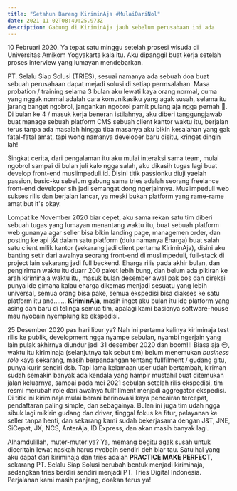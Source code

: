```yaml
---
title: "Setahun Bareng KiriminAja #MulaiDariNol"
date: 2021-11-02T08:49:25.973Z
description: Gabung di KiriminAja jauh sebelum perusahaan ini ada
---
```

10 Februari 2020. Ya tepat satu minggu setelah prosesi wisuda di Universitas Amikom Yogyakarta kala itu. Aku dipanggil buat kerja setelah proses interview yang lumayan mendebarkan.

PT. Selalu Siap Solusi (TRIES), sesuai namanya ada sebuah doa buat sebuah perusahaan dapat mejadi solusi di setiap permsalahan. Masa probation / training selama 3 bulan aku lewati kaya orang normal, cuma yang nggak normal adalah cara komunikasiku yang agak susah, selama itu jarang banget ngobrol, jangankan ngobrol pamit pulang aja ngga pernah 🤣. Di bulan ke 4 / masuk kerja beneran istilahnya, aku diberi tanggungjawab buat manage sebuah platform CMS sebuah client kantor waktu itu, berjalan terus tanpa ada masalah hingga tiba masanya aku bikin kesalahan yang gak fatal-fatal amat, tapi wong namanya developer baru disitu, kringet dingin lah!

Singkat cerita, dari pengalaman itu aku mulai interaksi sama team, mulai ngobrol sampai di bulan juli kalo ngga salah, aku dikasih tugas lagi buat develop front-end muslimpeduli.id. Disini titik passionku diuji yaelah passion, basic-ku sebelum gabung sama tries adalah seorang freelance front-end developer sih jadi semangat dong ngerjainnya. Muslimpeduli web sukses rilis dan berjalan lancar, ya meski bukan platform yang rame-rame amat but it's okay.

Lompat ke November 2020 biar cepet, aku sama rekan satu tim diberi sebuah tugas yang lumayan menantang waktu itu, buat sebuah platform web gunanya agar seller bisa bikin landing page, managemen order, dan posting ke api j&t dalam satu platform (dulu namanya Eharga) buat salah satu client milik kantor (sekarang jadi client pertama KiriminAja), disini aku banting setir dari awalnya seorang front-end di muslimpeduli, full-stack di project lain sekarang jadi full backend. Eharga rilis pada akhir bulan, dan pengiriman waktu itu duarr 200 paket lebih bung, dan belum ada pikiran ke arah kiriminaja waktu itu, masuk bulan desember awal pak bos dan direksi punya ide gimana kalau eharga dikemas menjadi sesuatu yang lebih universal, semua orang bisa pake, semua ekspedisi bisa diakses ke satu platform itu and....... **KiriminAja**, masih inget aku bulan itu ide platform yang asing dan baru di telinga semua tim, apalagi kami basicnya software-house mau nyobain nyemplung ke ekspedisi.

25 Desember 2020 pas hari libur ya? Nah ini pertama kalinya kiriminaja test rilis ke publik, development ngga nyampe sebulan, nyambi ngerjain yang lain pulak akhirnya diundur jadi 31 desember 2020 dan boom!!! Biasa aja 😒, waktu itu kiriminaja (selanjutnya tak sebut tim) belum menemukan *business role* kaya sekarang, masih berpandangan tentang fullfilment / gudang gitu, punya kurir sendiri dsb. Tapi lama kelamaan user udah bertambah, kiriman sudah semakin banyak ada kendala yang hampir mustahil buat ditemukan jalan keluarnya, sampai pada mei 2021 sebulan setelah rilis ekspedisi, tim resmi merubah role dari awalnya fullfillment menjadi aggregator ekspedisi. Di titik ini kiriminaja mulai berani berinovasi kaya pencairan tercepat, pendaftaran paling simple, dan sebagainya. Bulan ini juga tim udah ngga sibuk lagi mikirin gudang dan driver, tinggal fokus ke fitur, pelayanan ke seller tanpa henti, dan sekarang kami sudah bekerjasama dengan J&T, JNE, SiCepat, JX, NCS, AnterAja, ID Express, dan akan masih banyak lagi.

Alhamdulillah, muter-muter ya? Ya, memang begitu agak susah untuk diceritain lewat naskah harus nyobain sendiri deh biar tau. Satu hal yang aku dapat dari kiriminaja dan tries adalah **PRACTICE MAKE PERFECT,** sekarang PT. Selalu Siap Solusi berubah bentuk menjadi kiriminaja, sedangkan tries berdiri sendiri menjadi PT. Tries Digital Indonesia. Perjalanan kami masih panjang, doakan terus ya!